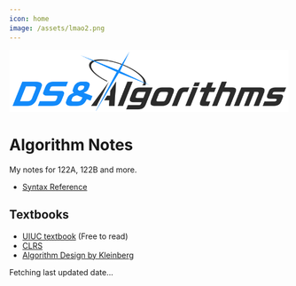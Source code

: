 ```yaml
---
icon: home
image: /assets/lmao2.png
---
```


![](/assets/lmao2.png)

# Algorithm Notes

My notes for 122A, 122B and more.

- [Syntax Reference](./pseudocode-syntax.md)

## Textbooks

- [UIUC textbook](http://algorithms.wtf/) (Free to read)
- [CLRS](https://www.amazon.com/Introduction-Algorithms-3rd-MIT-Press/dp/0262033844)
- [Algorithm Design by Kleinberg](https://www.amazon.com/Algorithm-Design-Jon-Kleinberg/dp/0321295358)

<span id="updateDate1222">Fetching last updated date...</span>

<script defer>
    window.onload = function() {

        const element = document.getElementById("updateDate1222");
        const url = "https://api.github.com/repos/tomli380576/algorithm-notes/commits";

        fetch(url)
            .then((res) => res.json())
            .then((json) => {
                const dateStr = json[0].commit.author.date;
                element.innerHTML = `Last updated: ${new Date(
                    dateStr
                ).toLocaleDateString()}`;
            });
    }
</script>
